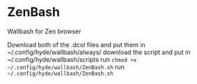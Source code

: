 # ZenBash
Wallbash for Zen browser

Download both of the .dcol files and put them in ~/.config/hyde/wallbash/always/
download the script and put in ~/.config/hyde/wallbash/scripts
run `chmod +x ~/.config/hyde/wallbash/ZenBash.sh`
run `~/.config/hyde/wallbash/ZenBash.sh`
